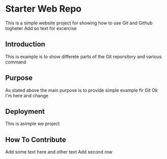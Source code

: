 # Starter Web Repo

This is a simple website project for showing how to use Git and Github togheter
Add so text for excercise

## Introduction

This is example is to show differete parts of the Git reporsitory and various command

## Purpose

As stated above the main purpose is to provide simple example fir Git
Ok I'm here and change

## Deployment

This is asimple we project

## How To Contribute

Add some text here and other text
Add second row
